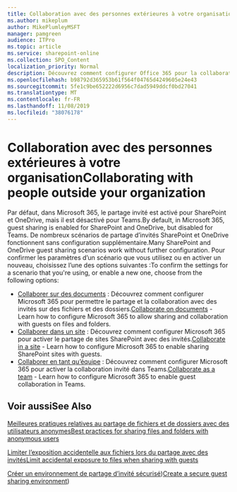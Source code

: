 ```yaml
---
title: Collaboration avec des personnes extérieures à votre organisation
ms.author: mikeplum
author: MikePlumleyMSFT
manager: pamgreen
audience: ITPro
ms.topic: article
ms.service: sharepoint-online
ms.collection: SPO_Content
localization_priority: Normal
description: Découvrez comment configurer Office 365 pour la collaboration avec des utilisateurs invités.
ms.openlocfilehash: b98792d365953b61f564f04765d4249605e24e43
ms.sourcegitcommit: 5fe1c9be652222d6956c7dad5949ddcf0bd27041
ms.translationtype: MT
ms.contentlocale: fr-FR
ms.lasthandoff: 11/08/2019
ms.locfileid: "38076178"
---
```

# <a name="collaborating-with-people-outside-your-organization"></a><span data-ttu-id="8c4a0-103">Collaboration avec des personnes extérieures à votre organisation</span><span class="sxs-lookup"><span data-stu-id="8c4a0-103">Collaborating with people outside your organization</span></span>

<span data-ttu-id="8c4a0-104">Par défaut, dans Microsoft 365, le partage invité est activé pour SharePoint et OneDrive, mais il est désactivé pour Teams.</span><span class="sxs-lookup"><span data-stu-id="8c4a0-104">By default, in Microsoft 365, guest sharing is enabled for SharePoint and OneDrive, but disabled for Teams.</span></span> <span data-ttu-id="8c4a0-105">De nombreux scénarios de partage d’invités SharePoint et OneDrive fonctionnent sans configuration supplémentaire.</span><span class="sxs-lookup"><span data-stu-id="8c4a0-105">Many SharePoint and OneDrive guest sharing scenarios work without further configuration.</span></span> <span data-ttu-id="8c4a0-106">Pour confirmer les paramètres d’un scénario que vous utilisez ou en activer un nouveau, choisissez l’une des options suivantes :</span><span class="sxs-lookup"><span data-stu-id="8c4a0-106">To confirm the settings for a scenario that you're using, or enable a new one, choose from the following options:</span></span>

- <span data-ttu-id="8c4a0-107">[Collaborer sur des documents](collaborate-on-documents.md) : Découvrez comment configurer Microsoft 365 pour permettre le partage et la collaboration avec des invités sur des fichiers et des dossiers.</span><span class="sxs-lookup"><span data-stu-id="8c4a0-107">[Collaborate on documents](collaborate-on-documents.md) - Learn how to configure Microsoft 365 to allow sharing and collaboration with guests on files and folders.</span></span>
- <span data-ttu-id="8c4a0-108">[Collaborer dans un site](collaborate-in-a-site.md) : Découvrez comment configurer Microsoft 365 pour activer le partage de sites SharePoint avec des invités.</span><span class="sxs-lookup"><span data-stu-id="8c4a0-108">[Collaborate in a site](collaborate-in-a-site.md) - Learn how to configure Microsoft 365 to enable sharing SharePoint sites with guests.</span></span>
- <span data-ttu-id="8c4a0-109">[Collaborer en tant qu’équipe](collaborate-as-a-team.md) : Découvrez comment configurer Microsoft 365 pour activer la collaboration invité dans Teams.</span><span class="sxs-lookup"><span data-stu-id="8c4a0-109">[Collaborate as a team](collaborate-as-a-team.md) - Learn how to configure Microsoft 365 to enable guest collaboration in Teams.</span></span>

## <a name="see-also"></a><span data-ttu-id="8c4a0-110">Voir aussi</span><span class="sxs-lookup"><span data-stu-id="8c4a0-110">See Also</span></span>

[<span data-ttu-id="8c4a0-111">Meilleures pratiques relatives au partage de fichiers et de dossiers avec des utilisateurs anonymes</span><span class="sxs-lookup"><span data-stu-id="8c4a0-111">Best practices for sharing files and folders with anonymous users</span></span>](best-practices-anonymous-sharing.md)

[<span data-ttu-id="8c4a0-112">Limiter l’exposition accidentelle aux fichiers lors du partage avec des invités</span><span class="sxs-lookup"><span data-stu-id="8c4a0-112">Limit accidental exposure to files when sharing with guests</span></span>](sharing-limit-accidental-exposure.md)

<span data-ttu-id="8c4a0-113">[Créer un environnement de partage d’invité sécurisé](create-a-secure-guest-sharing-environment.md))</span><span class="sxs-lookup"><span data-stu-id="8c4a0-113">[Create a secure guest sharing environment](create-a-secure-guest-sharing-environment.md))</span></span>
